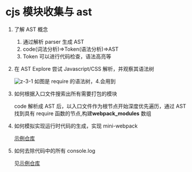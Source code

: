 # cjs 模块收集与 ast

1. 了解 AST 概念

   1. 通过解析 parser 生成 AST
   2. code(词法分析)=>Token(语法分析)=>AST
   3. Token 可以进行代码检查，语法高亮等

2. 在 AST Explore 尝试 Javascript/CSS 解析，并观察其语法树

   ![z-3-1](/img/note/5/z-3-1.jpg)
   如图是 require 的语法树，4.会用到

3. 如何根据入口文件搜索出所有需要打包的模块

   code 解析成 AST 后，以入口文件作为根节点开始深度优先遍历，通过 AST 找到具有 require 函数的节点,构建**webpack_modules** 数组

4. 如何模拟实现运行时代码的生成，实现 mini-webpack

   [示例仓库](https://github.com/903040380/poor-webpack)

5. 如何去除代码中的所有 console.log

   见[示例仓库](https://github.com/903040380/poor-webpack)
